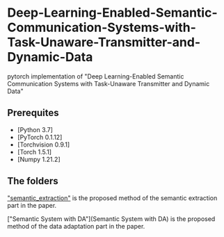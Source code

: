 # Deep-Learning-Enabled-Semantic-Communication-Systems-with-Task-Unaware-Transmitter-and-Dynamic-Data
pytorch implementation of "Deep Learning-Enabled Semantic Communication Systems with Task-Unaware Transmitter and Dynamic Data"

## Prerequites
* [Python 3.7]
* [PyTorch 0.1.12]
* [Torchvision 0.9.1]
* [Torch 1.5.1]
* [Numpy 1.21.2]

## The folders
["semantic_extraction"](semantic_extraction) is the proposed method of the semantic extraction part in the paper.  

["Semantic System with DA"](Semantic System with DA) is the proposed method of the data adaptation part in the paper.

